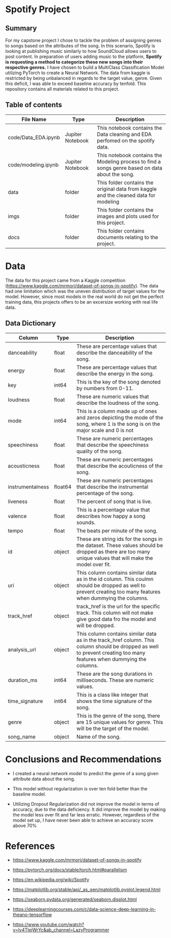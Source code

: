 # Spotify Project



## Summary

For my capstone project I chose to tackle the problem of assigning genres to songs based on the attributes of the song. 
In this scenario, Spotify is looking at publishing music similarly to how SoundCloud allows users to post content. 
In preparation of users adding music to the platform, **Spotify is requesting a method to categorize these new songs into 
their respective genres.** I have chosen to build a MultiClass Classification Model utilizing PyTorch to create a Neural 
Network. The data from kaggle is restricted by being unbalanced in regards to the target value, genre. Given this deficit, I 
was able to exceed baseline accuracy by tenfold. This repository contains all materials related to this project. 


## Table of contents

|File Name|Type|Description|
|---|---|---|
|code/Data_EDA.ipynb|Jupiter Notebook|This notebook contains the Data cleaning and EDA perfomed on the spotify data.||
|code/modeling.ipynb|Jupiter Notebook|This notebook contains the Modeling process to find a songs genre based on data about the song.|
|data|folder|This folder contains the original data from kaggle and the cleaned data for modeling|
|imgs|folder|This folder contains the images and plots used for this project.| 
|docs|folder|This folder contains documents relating to the project.|


# Data
The data for this project came from a Kaggle competition (https://www.kaggle.com/mrmorj/dataset-of-songs-in-spotify).
The data had one limitation which was the uneven distribution of target values for the model. However, since most models
in the real world do not get the perfect training data, this projects offers to be an excersize working with real life data. 

## Data Dictionary 
                
|Column|Type|Description|
|---|---|---|
|danceability|float|These are percentage values that describe the danceability of the song.||
|energy  |float|These are percentage values that describe the energy in the song.||
|key|int64|This is the key of the song denoted by numbers from 0-11.||
|loudness|float|These are numeric values that describe the loudness of the song.||
|mode |int64|This is a column made up of ones and zeros depicting the mode of the song, where 1 is the song is on the major scale and 0 is not||
|speechiness|float|These are numeric percentages that describe the speechiness quality of the song.||
|acousticness|float|These are numeric percentages that describe the acouticness of the song.||
|instrumentalness|float64|These are numeric percentages that describe the instrumental percentage of the song.||
|liveness|float|The percent of song that is live.||
|valence|float|This is a percentage value that describes how happy a song sounds.||
|tempo|float|The beats per minute of the song.||
|id|object|These are string ids for the songs in the dataset. These values should be dropped as there are too many unique values that will make the model over fit.||
|uri|object|This column contains similar data as in the id column. This coulmn should be dropped as well to prevent creating too many features when dummying the columns.||
|track_href|object|track_href is the url for the specific track. This column will not make give good data fro the model and will be dropped.||
|analysis_url|object|This column contains similar data as in the track_href column. This column should be dropped as well to prevent creating too many features when dummying the columns.||
|duration_ms|int64| These are the song durations in milliseconds. These are numeric values.||
|time_signature|int64|This is a class like integer that shows the time signature of the song.||
|genre  |object|This is the genre of the song, there are 15 unique values for genre. This will be the target of the model.||
|song_name|object|Name of the song.||



# Conclusions and Recommendations

* I created a neural network model to predict the genre of a song given attribute data about the song.


* This model without regularization is over ten fold better than the baseline model.


* Utilizing Dropout Regularization did not improve the model in terms of accuracy, due to the data deficiency. It did improve the model by making the model less over fit and far less erratic. However, regardless of the model set up, I have never been able to achieve an accuracy score above 70%


 

# References 
* https://www.kaggle.com/mrmorj/dataset-of-songs-in-spotify

* https://pytorch.org/docs/stable/torch.html#parallelism

* https://en.wikipedia.org/wiki/Spotify

* https://matplotlib.org/stable/api/_as_gen/matplotlib.pyplot.legend.html

* https://seaborn.pydata.org/generated/seaborn.displot.html

* https://deeplearningcourses.com/c/data-science-deep-learning-in-theano-tensorflow

* https://www.youtube.com/watch?v=lv4TlejWrYc&ab_channel=LazyProgrammer